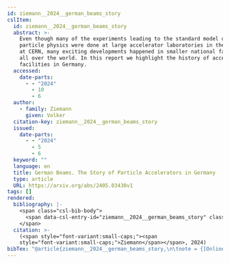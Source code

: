 ```yaml
---
id: ziemann__2024__german_beams_story
cslItem:
  id: ziemann__2024__german_beams_story
  abstract: >-
    Even though many of the experiments leading to the standard model of
    particle physics were done at large accelerator laboratories in the US and
    at CERN, many exciting developments happened in smaller national facilities
    all over the world. In this report we highlight the history of accelerator
    facilities in Germany.
  accessed:
    date-parts:
      - - "2024"
        - 10
        - 6
  author:
    - family: Ziemann
      given: Volker
  citation-key: ziemann__2024__german_beams_story
  issued:
    date-parts:
      - - "2024"
        - 5
        - 6
  keyword: ""
  language: en
  title: German Beams. The Story of Particle Accelerators in Germany
  type: article
  URL: https://arxiv.org/abs/2405.03430v1
tags: []
rendered:
  bibliography: |-
    <span class="csl-bib-body">
      <span data-csl-entry-id="ziemann__2024__german_beams_story" class="csl-entry"><span class='author-bib'>Ziemann</span>. <span class='date-bib'>(2024)</span>. <span class='title'><i><b><span style="font-style:normal;">German Beams. The Story of Particle Accelerators in Germany</span></b></i></span>. <span class='URL'><a href='https://arxiv.org/abs/2405.03430v1'>LINK</a></span></span>
    </span>
  citation: >-
    (<span style="font-variant:small-caps;"><span
    style="font-variant:small-caps;">Ziemann</span></span>, 2024)
bibTex: "@article{ziemann__2024__german_beams_story,\n\tnote = {[Online; accessed 2024-10-06]},\n\tauthor = {Ziemann, Volker},\n\tyear = {2024},\n\tmonth = {may 6},\n\ttitle = {German {Beams}. {The} {Story} of {Particle} {Accelerators} in {Germany}},\n\turl = {https://arxiv.org/abs/2405.03430v1},\n\thowpublished = {https://arxiv.org/abs/2405.03430v1},\n}\n\n"
---
```


